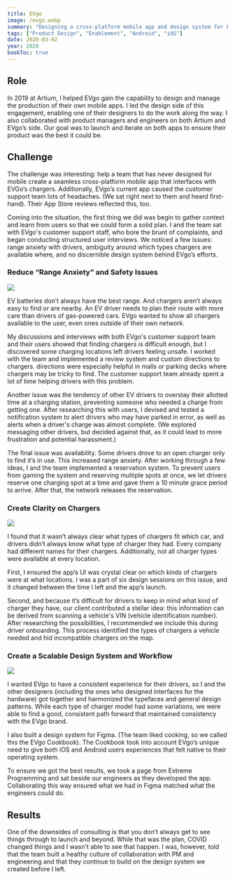 ```yaml
---
title: EVgo
image: /evgo.webp
summary: "Designing a cross-platform mobile app and design system for EV charging."
tags: ["Product Design", "Enablement", "Android", "iOS"]
date: 2020-03-02
year: 2020
bookToc: true
---
```


## Role
In 2019 at Artium, I helped EVgo gain the capability to design and manage the production of their own mobile apps. I led the design side of this engagement, enabling one of their designers to do the work along the way. I also collaborated with product managers and engineers on both Artium and EVgo’s side. Our goal was to launch and iterate on both apps to ensure their product was the best it could be.

## Challenge
The challenge was interesting: help a team that has never designed for mobile create a seamless cross-platform mobile app that interfaces with EVGo’s chargers. Additionally, EVgo’s current app caused the customer support team lots of headaches. (We sat right next to them and heard first-hand). Their App Store reviews reflected this, too.

Coming into the situation, the first thing we did was begin to gather context and learn from users so that we could form a solid plan. I and the team sat with EVgo's customer support staff, who bore the brunt of complaints, and began conducting structured user interviews. We noticed a few issues: range anxiety with drivers, ambiguity around which types chargers are available where, and no discernible design system behind EVgo’s efforts.

### Reduce “Range Anxiety” and Safety Issues

![](/evgo-maps.webp)

EV batteries don’t always have the best range. And chargers aren’t always easy to find or are nearby. An EV driver needs to plan their route with more care than drivers of  gas-powered cars. EVgo wanted to show all chargers available to the user, even ones outside of their own network.

My discussions and interviews with both EVgo's customer support team and their users showed that finding chargers is difficult enough, but I discovered some charging locations left drivers feeling unsafe. I worked with the team and implemented a review system and custom directions to chargers. directions were especially helpful in malls or parking decks where chargers may be tricky to find. The customer support team already spent a lot of time helping drivers with this problem.

Another issue was the tendency of other EV drivers to overstay their allotted time at a charging station, preventing someone who needed a charge from getting one. After researching this with users, I devised and tested a notification system to alert drivers who may have parked in error, as well as alerts when a driver's charge was almost complete. (We explored messaging other drivers, but decided against that, as it could lead to more frustration and potential harassment.)

The final issue was availability. Some drivers drove to an open charger only to find it’s in use. This increased range anxiety. After working through a few ideas, I and the team implemented a reservation system. To prevent users from gaming the system and reserving multiple spots at once, we let drivers reserve one charging spot at a time and gave them a 10 minute grace period to arrive. After that, the network releases the reservation.

### Create Clarity on Chargers

![](/evgo-filters.webp)

I found that it wasn’t always clear what types of chargers fit which car, and drivers didn’t always know what type of charger they had. Every company had different names for their chargers. Additionally, not all charger types were available at every location.

First, I ensured the app’s UI was crystal clear on which kinds of chargers were at what locations. I was a part of six design sessions on this issue, and it changed between the time I left and the app’s launch.

Second, and because it’s difficult for drivers to keep in mind what kind of charger they have, our client contributed a stellar idea: this information can be derived from scanning a vehicle's VIN (vehicle identification number). After researching the possibilities, I recommended we include this during driver onboarding. This process identified the types of chargers a vehicle needed and hid incompatible chargers on the map.

### Create a Scalable Design System and Workflow

![](/evgo-system.webp)

I wanted EVgo to have a consistent experience for their drivers, so I and the other designers (including the ones who designed interfaces for the hardware) got together and harmonized the typefaces and general design patterns. While each type of charger model had some variations, we were able to find a good, consistent path forward that maintained consistency with the EVgo brand.

I also built a design system for Figma. (The team liked cooking, so we called this the EVgo Cookbook). The Cookbook took into account EVgo’s unique need to give both iOS and Android users experiences that felt native to their operating system.

To ensure we got the best results, we took a page from Extreme Programming and sat beside our engineers as they developed the app. Collaborating this way ensured what we had in Figma matched what the engineers could do.

## Results
One of the downsides of consulting is that you don’t always get to see things through to launch and beyond. While that was the plan, COVID changed things and I wasn't able to see that happen. I was, however, told that the team built a healthy culture of collaboration with PM and engineering and that they continue to build on the design system we created before I left.